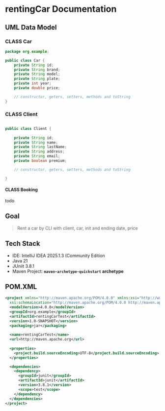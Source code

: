 # rentingCar Documentation

## UML Data Model

### CLASS Car

```java
package org.example;

public class Car {
    private String id;
    private String brand;
    private String model;
    private String plate;
    private int year;
    private double price;

    // constructor, geters, setters, methods and toString
}

```

### CLASS Client

```java

public class Client {
    
    private String id;
    private String name;
    private String lastName;
    private String address;
    private String email;
    private boolean premium;

    // constructor, geters, setters, methods and toString

}
```

#### CLASS Booking

todo


## Goal
> Rent a car by CLI with client, car, init and ending date, price


## Tech Stack

- IDE: IntelliJ IDEA 2025.1.3 (Community Edition
- Java 21
- JUniit 3.8.1
- Maven Project: **`maven-archetype-quickstart` archetype**


## POM.XML
```xml
<project xmlns="http://maven.apache.org/POM/4.0.0" xmlns:xsi="http://www.w3.org/2001/XMLSchema-instance"
  xsi:schemaLocation="http://maven.apache.org/POM/4.0.0 http://maven.apache.org/xsd/maven-4.0.0.xsd">
  <modelVersion>4.0.0</modelVersion>
  <groupId>org.example</groupId>
  <artifactId>rentingCarTest</artifactId>
  <version>1.0-SNAPSHOT</version>
  <packaging>jar</packaging>
    
  <name>rentingCarTest</name>
  <url>http://maven.apache.org</url>
    
  <properties>
    <project.build.sourceEncoding>UTF-8</project.build.sourceEncoding>
  </properties>

  <dependencies>
    <dependency>
      <groupId>junit</groupId>
      <artifactId>junit</artifactId>
      <version>3.8.1</version>
      <scope>test</scope>
    </dependency>
  </dependencies>
</project>

```